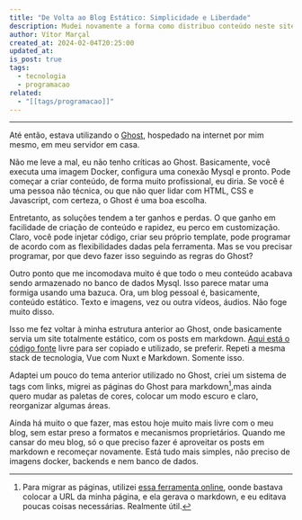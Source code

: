 ```yaml
---
title: "De Volta ao Blog Estático: Simplicidade e Liberdade"
description: Mudei novamente a forma como distribuo conteúdo neste site.
author: Vítor Marçal
created_at: 2024-02-04T20:25:00
updated_at: 
is_post: true
tags:
  - tecnologia
  - programacao
related:
  - "[[tags/programacao]]"
---
```

----

Até então, estava utilizando o [Ghost](https://github.com/TryGhost/Ghost), hospedado na internet por mim mesmo, em meu servidor em casa.

Não me leve a mal, eu não tenho críticas ao Ghost. Basicamente, você executa uma imagem Docker, configura uma conexão Mysql e pronto. Pode começar a criar conteúdo, de forma muito profissional, eu diria. Se você é uma pessoa não técnica, ou que não quer lidar com HTML, CSS e Javascript, com certeza, o Ghost é uma boa escolha.

Entretanto, as soluções tendem a ter ganhos e perdas. O que ganho em facilidade de criação de conteúdo e rapidez, eu perco em customização. Claro, você pode injetar código, criar seu próprio template, pode programar de acordo com as flexibilidades dadas pela ferramenta. Mas se vou precisar programar, por que devo fazer isso seguindo as regras do Ghost?

Outro ponto que me incomodava muito é que todo o meu conteúdo acabava sendo armazenado no banco de dados Mysql. Isso parece matar uma formiga usando uma bazuca. Ora, um blog pessoal é, basicamente, conteúdo estático. Texto e imagens, vez ou outra vídeos, áudios. Não foge muito disso.

Isso me fez voltar à minha estrutura anterior ao Ghost, onde basicamente servia um site totalmente estático, com os posts em markdown. [Aqui está o código fonte](https://github.com/vitormarcal/marcal-blog) livre para ser copiado e utilizado, se preferir. Repeti a mesma stack de tecnologia, Vue com Nuxt e Markdown. Somente isso.

Adaptei um pouco do tema anterior utilizado no Ghost, criei um sistema de tags com links, migrei as páginas do Ghost para markdown[^1],mas ainda quero mudar as paletas de cores, colocar um modo escuro e claro, reorganizar algumas áreas.

Ainda há muito o que fazer, mas estou hoje muito mais livre com o meu blog, sem estar preso a formatos e mecanismos proprietários. Quando me cansar do meu blog, só o que preciso fazer é aproveitar os posts em markdown e recomeçar novamente. Está tudo mais simples, não preciso de imagens docker, backends e nem banco de dados.

[^1]: Para migrar as páginas, utilizei [essa ferramenta online](https://urltomarkdown.com/), oonde bastava colocar a URL da minha página, e ela gerava o markdown, e eu editava poucas coisas necessárias. Realmente útil.